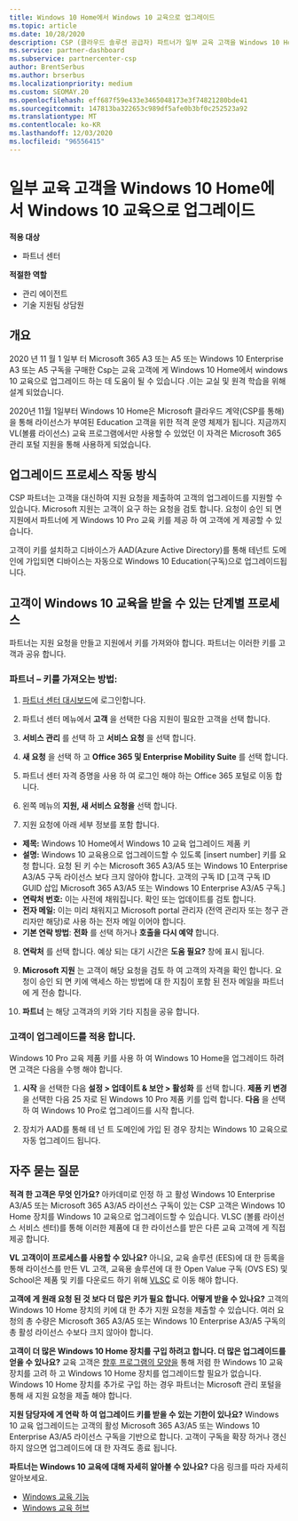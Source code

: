```yaml
---
title: Windows 10 Home에서 Windows 10 교육으로 업그레이드
ms.topic: article
ms.date: 10/28/2020
description: CSP (클라우드 솔루션 공급자) 파트너가 일부 교육 고객을 Windows 10 Home에서 Windows 10 교육으로 업그레이드 하는 방법을 알아봅니다.
ms.service: partner-dashboard
ms.subservice: partnercenter-csp
author: BrentSerbus
ms.author: brserbus
ms.localizationpriority: medium
ms.custom: SEOMAY.20
ms.openlocfilehash: eff687f59e433e3465048173e3f74821280bde41
ms.sourcegitcommit: 147813ba322653c989df5afe0b3bf0c252523a92
ms.translationtype: MT
ms.contentlocale: ko-KR
ms.lasthandoff: 12/03/2020
ms.locfileid: "96556415"
---
```

# <a name="upgrade-some-education-customers-from-windows-10-home-to-windows-10-education"></a>일부 교육 고객을 Windows 10 Home에서 Windows 10 교육으로 업그레이드

**적용 대상**

- 파트너 센터

**적절한 역할**

- 관리 에이전트
- 기술 지원팀 상담원

## <a name="overview"></a>개요

2020 년 11 월 1 일부 터 Microsoft 365 A3 또는 A5 또는 Windows 10 Enterprise A3 또는 A5 구독을 구매한 Csp는 교육 고객에 게 Windows 10 Home에서 windows 10 교육으로 업그레이드 하는 데 도움이 될 수 있습니다 .이는 교실 및 원격 학습을 위해 설계 되었습니다.

2020년 11월 1일부터 Windows 10 Home은 Microsoft 클라우드 계약(CSP를 통해)을 통해 라이선스가 부여된 Education 고객을 위한 적격 운영 체제가 됩니다. 지금까지 VL(볼륨 라이선스) 교육 프로그램에서만 사용할 수 있었던 이 자격은 Microsoft 365 관리 포털 지원을 통해 사용하게 되었습니다. 

## <a name="how-the-upgrade-process-works"></a>업그레이드 프로세스 작동 방식

CSP 파트너는 고객을 대신하여 지원 요청을 제출하여 고객의 업그레이드를 지원할 수 있습니다. Microsoft 지원는 고객이 요구 하는 요청을 검토 합니다. 요청이 승인 되 면 지원에서 파트너에 게 Windows 10 Pro 교육 키를 제공 하 여 고객에 게 제공할 수 있습니다.

고객이 키를 설치하고 디바이스가 AAD(Azure Active Directory)를 통해 테넌트 도메인에 가입되면 디바이스는 자동으로 Windows 10 Education(구독)으로 업그레이드됩니다.   

## <a name="step-by-step-process-for-customers-to-get-windows-10-education"></a>고객이 Windows 10 교육을 받을 수 있는 단계별 프로세스

파트너는 지원 요청을 만들고 지원에서 키를 가져와야 합니다. 파트너는 이러한 키를 고객과 공유 합니다.

### <a name="partners--how-to-get-the-keys"></a>파트너 – 키를 가져오는 방법:

1. [파트너 센터 대시보드](https://partner.microsoft.com/dashboard)에 로그인합니다.

2. 파트너 센터 메뉴에서 **고객** 을 선택한 다음 지원이 필요한 고객을 선택 합니다.

3. **서비스 관리** 를 선택 하 고 **서비스 요청** 을 선택 합니다.

4. **새 요청** 을 선택 하 고 **Office 365 및 Enterprise Mobility Suite** 를 선택 합니다.

5. 파트너 센터 자격 증명을 사용 하 여 로그인 해야 하는 Office 365 포털로 이동 합니다.

6. 왼쪽 메뉴의 **지원, 새 서비스 요청을** 선택 합니다.

7. 지원 요청에 아래 세부 정보를 포함 합니다.

- **제목:** Windows 10 Home에서 Windows 10 교육 업그레이드 제품 키
- **설명:** Windows 10 교육용으로 업그레이드할 수 있도록 [insert number] 키를 요청 합니다. 요청 된 키 수는 Microsoft 365 A3/A5 또는 Windows 10 Enterprise A3/A5 구독 라이선스 보다 크지 않아야 합니다. 고객의 구독 ID [고객 구독 ID GUID 삽입 Microsoft 365 A3/A5 또는 Windows 10 Enterprise A3/A5 구독.]
- **연락처 번호:** 이는 사전에 채워집니다. 확인 또는 업데이트를 검토 합니다.
- **전자 메일:** 이는 미리 채워지고 Microsoft portal 관리자 (전역 관리자 또는 청구 관리자만 해당)로 사용 하는 전자 메일 이어야 합니다.
- **기본 연락 방법**: **전화** 를 선택 하거나 **호출을 다시 예약** 합니다.

8. **연락처** 를 선택 합니다. 예상 되는 대기 시간은 **도움 필요?** 창에 표시 됩니다.

9. **Microsoft 지원** 는 고객이 해당 요청을 검토 하 여 고객의 자격을 확인 합니다. 요청이 승인 되 면 키에 액세스 하는 방법에 대 한 지침이 포함 된 전자 메일을 파트너에 게 전송 합니다.

10. **파트너** 는 해당 고객과의 키와 기타 지침을 공유 합니다.

### <a name="customer-applies-the-upgrade"></a>고객이 업그레이드를 적용 합니다.

Windows 10 Pro 교육 제품 키를 사용 하 여 Windows 10 Home을 업그레이드 하려면 고객은 다음을 수행 해야 합니다.  

1. **시작** 을 선택한 다음 **설정 > 업데이트 & 보안 > 활성화** 를 선택 합니다. **제품 키 변경** 을 선택한 다음 25 자로 된 Windows 10 Pro 제품 키를 입력 합니다. **다음** 을 선택 하 여 Windows 10 Pro로 업그레이드를 시작 합니다.

2. 장치가 AAD를 통해 테 넌 트 도메인에 가입 된 경우 장치는 Windows 10 교육으로 자동 업그레이드 됩니다.  

## <a name="frequently-asked-questions"></a>자주 묻는 질문

**적격 한 고객은 무엇 인가요?**
아카데미로 인정 하 고 활성 Windows 10 Enterprise A3/A5 또는 Microsoft 365 A3/A5 라이선스 구독이 있는 CSP 고객은 Windows 10 Home 장치를 Windows 10 교육으로 업그레이드할 수 있습니다. VLSC (볼륨 라이선스 서비스 센터)를 통해 이러한 제품에 대 한 라이선스를 받은 다른 교육 고객에 게 직접 제공 합니다.

**VL 고객이이 프로세스를 사용할 수 있나요?**
아니요, 교육 솔루션 (EES)에 대 한 등록을 통해 라이선스를 만든 VL 고객, 교육용 솔루션에 대 한 Open Value 구독 (OVS ES) 및 School은 제품 및 키를 다운로드 하기 위해 [VLSC](https://www.microsoft.com/Licensing/servicecenter/default.aspx) 로 이동 해야 합니다. 

**고객에 게 원래 요청 된 것 보다 더 많은 키가 필요 합니다. 어떻게 받을 수 있나요?**
고객의 Windows 10 Home 장치의 키에 대 한 추가 지원 요청을 제출할 수 있습니다. 여러 요청의 총 수량은 Microsoft 365 A3/A5 또는 Windows 10 Enterprise A3/A5 구독의 총 활성 라이선스 수보다 크지 않아야 합니다.

**고객이 더 많은 Windows 10 Home 장치를 구입 하려고 합니다. 더 많은 업그레이드를 얻을 수 있나요?**
교육 고객은 [향후 프로그램의 모양을](https://www.microsoft.com/education/products/windows/shapethefuture.aspx) 통해 저렴 한 Windows 10 교육 장치를 고려 하 고 Windows 10 Home 장치를 업그레이드할 필요가 없습니다. Windows 10 Home 장치를 추가로 구입 하는 경우 파트너는 Microsoft 관리 포털을 통해 새 지원 요청을 제출 해야 합니다.

**지원 담당자에 게 연락 하 여 업그레이드 키를 받을 수 있는 기한이 있나요?**
Windows 10 교육 업그레이드는 고객의 활성 Microsoft 365 A3/A5 또는 Windows 10 Enterprise A3/A5 라이선스 구독을 기반으로 합니다. 고객이 구독을 확장 하거나 갱신 하지 않으면 업그레이드에 대 한 자격도 종료 됩니다.

**파트너는 Windows 10 교육에 대해 자세히 알아볼 수 있나요?**
다음 링크를 따라 자세히 알아보세요.

- [Windows 교육 기능](https://www.microsoft.com/education/products/windows/features)
- [Windows 교육 허브](/education/windows/)